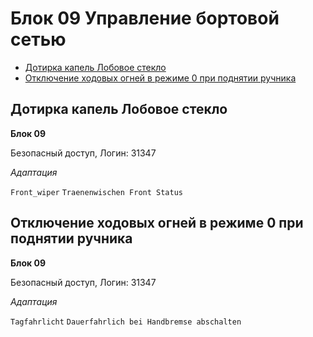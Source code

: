 # Блок 09 Управление бортовой сетью
* [Дотирка капель Лобовое стекло](#дотирка-капель-лобовое-стекло)
* [Отключение ходовых огней в режиме 0 при поднятии ручника](#отключение-ходовых-огней-в-режиме-0-при-поднятии-ручника)

## Дотирка капель Лобовое стекло
**Блок 09**

Безопасный доступ, Логин: 31347

*Aдаптация*

`Front_wiper`  `Traenenwischen Front Status`

## Отключение ходовых огней в режиме 0 при поднятии ручника
**Блок 09**

Безопасный доступ, Логин: 31347

*Aдаптация*

`Tagfahrlicht` `Dauerfahrlich bei Handbremse abschalten`
